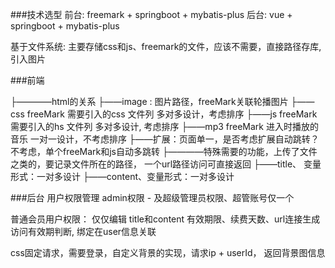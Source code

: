 ###技术选型
前台: freemark + springboot + mybatis-plus
后台: vue + springboot + mybatis-plus

基于文件系统:  主要存储css和js、freemark的文件，应该不需要，直接路径存库,引入图片


###前端

├————html的关系
    ├——image : 图片路径，freeMark关联轮播图片
    ├——css  freeMark 需要引入的css 文件列  多对多设计，考虑排序
    ├——js   freeMark 需要引入的hs  文件列  多对多设计, 考虑排序
    ├——mp3  freeMark 进入时播放的音乐      一对一设计，不考虑排序
    ├——扩展：页面单一，是否考虑扩展自动跳转？ 不考虑，单个freeMark和js自动多跳转
├————特殊需要的功能，上传了文件之类的，要记录文件所在的路径， 一个url路径访问可直接返回
    ├——title、  变量形式：一对多设计
    ├——content、变量形式：一对多设计
    
###后台
用户权限管理 
admin权限 - 及超级管理员权限、超管账号仅一个

普通会员用户权限： 仅仅编辑 title和content
    有效期限、续费天数、url连接生成访问有效期判断, 绑定在user信息关联
    
    
css固定请求，需要登录，自定义背景的实现，请求ip + userId， 返回背景图信息